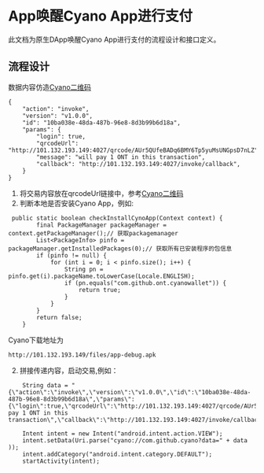 # App唤醒Cyano App进行支付

此文档为原生DApp唤醒Cyano App进行支付的流程设计和接口定义。

## 流程设计

数据内容仿造[Cyano二维码](https://github.com/ontio-cyano/CEPs/blob/master/CEPS/CEP1.mediawiki#Invoke_a_Smart_Contract-2)
```
{
	"action": "invoke",  
	"version": "v1.0.0",
	"id": "10ba038e-48da-487b-96e8-8d3b99b6d18a",
	"params": {
		"login": true,
		"qrcodeUrl": "http://101.132.193.149:4027/qrcode/AUr5QUfeBADq6BMY6Tp5yuMsUNGpsD7nLZ",
		"message": "will pay 1 ONT in this transaction",
		"callback": "http://101.132.193.149:4027/invoke/callback",
	}
}
```
1. 将交易内容放在qrcodeUrl链接中，参考[Cyano二维码](https://github.com/ontio-cyano/CEPs/blob/master/CEPS/CEP1.mediawiki#Invoke_a_Smart_Contract-2)
2. 判断本地是否安装Cyano App，例如:
```
 public static boolean checkInstallCynoApp(Context context) {
        final PackageManager packageManager = context.getPackageManager();// 获取packagemanager
        List<PackageInfo> pinfo = packageManager.getInstalledPackages(0);// 获取所有已安装程序的包信息
        if (pinfo != null) {
            for (int i = 0; i < pinfo.size(); i++) {
                String pn = pinfo.get(i).packageName.toLowerCase(Locale.ENGLISH);
                if (pn.equals("com.github.ont.cyanowallet")) {
                    return true;
                }
            }
        }
        return false;
    }
```

Cyano下载地址为
```
http://101.132.193.149/files/app-debug.apk
```
2. 拼接传递内容，启动交易,例如：
```
    String data = "{\"action\":\"invoke\",\"version\":\"v1.0.0\",\"id\":\"10ba038e-48da-487b-96e8-8d3b99b6d18a\",\"params\":{\"login\":true,\"qrcodeUrl\":\"http://101.132.193.149:4027/qrcode/AUr5QUfeBADq6BMY6Tp5yuMsUNGpsD7nLZ\",\"message\":\"will pay 1 ONT in this transaction\",\"callback\":\"http://101.132.193.149:4027/invoke/callback\"}";

    Intent intent = new Intent("android.intent.action.VIEW");
    intent.setData(Uri.parse("cyano://com.github.cyano?data=" + data ));
    intent.addCategory("android.intent.category.DEFAULT");
    startActivity(intent);
```

